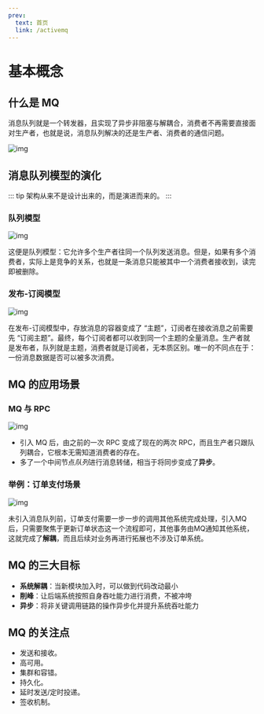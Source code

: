 ```yaml
---
prev:
  text: 首页
  link: /activemq
---
```


# 基本概念

## 什么是 MQ

消息队列就是一个转发器，且实现了异步非阻塞与解耦合，消费者不再需要直接面对生产者，也就是说，消息队列解决的还是生产者、消费者的通信问题。

![img](/ActiveMQ/v2-c38c2609bee9a1f9a638a38ef503d604_1440w.jpg)

## 消息队列模型的演化

::: tip
架构从来不是设计出来的，而是演进而来的。
:::

### 队列模型

![img](/ActiveMQ/v2-7dfb814e3963cb9cdfdada13f64c703a_1440w.jpg)

这便是队列模型：它允许多个生产者往同一个队列发送消息。但是，如果有多个消费者，实际上是竞争的关系，也就是一条消息只能被其中一个消费者接收到，读完即被删除。

### 发布-订阅模型

![img](/ActiveMQ/v2-b05d98e0c85c49fe366ff7f159f6fa91_1440w.jpg)

在发布-订阅模型中，存放消息的容器变成了 “主题”，订阅者在接收消息之前需要先 “订阅主题”。最终，每个订阅者都可以收到同一个主题的全量消息。生产者就是发布者，队列就是主题，消费者就是订阅者，无本质区别。唯一的不同点在于：一份消息数据是否可以被多次消费。

## MQ 的应用场景

### MQ 与 RPC

![img](/ActiveMQ/v2-f9793a436f5983c7bac2c9cc7d7abfdb_1440w.jpg)

- 引入 MQ 后，由之前的一次 RPC 变成了现在的两次 RPC，而且生产者只跟队列耦合，它根本无需知道消费者的存在。
- 多了一个中间节点*队列*进行消息转储，相当于将同步变成了**异步**。

### 举例：订单支付场景

![img](/ActiveMQ/v2-b0b81fcf533970cd71d23a85ec266e5b_1440w.jpg)

未引入消息队列前，订单支付需要一步一步的调用其他系统完成处理，引入MQ后，只需要聚焦于更新订单状态这一个流程即可，其他事务由MQ通知其他系统，这就完成了**解耦**，而且后续对业务再进行拓展也不涉及订单系统。

## MQ 的三大目标

- **系统解耦**：当新模块加入时，可以做到代码改动最小
- **削峰**：让后端系统按照自身吞吐能力进行消费，不被冲垮
- **异步**：将非关键调用链路的操作异步化并提升系统吞吐能力

## MQ 的关注点

- 发送和接收。
- 高可用。
- 集群和容错。
- 持久化。
- 延时发送/定时投递。
- 签收机制。
